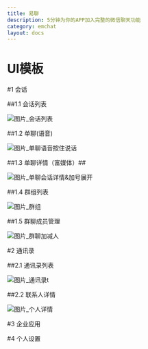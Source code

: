```yaml
---
title: 易聊
description: 5分钟为你的APP加入完整的微信聊天功能
category: emchat
layout: docs
---
```


# UI模板

#1 会话


##1.1 会话列表


![图片_会话列表](./chatlist.png)

##1.2 单聊(语音)

![图片_单聊语音按住说话](./chattalk.png)


##1.3 单聊详情（富媒体）##


![图片_单聊会话详情&加号展开](./chatdetail.png)


##1.4 群组列表


![图片_群组](./groupchat.png)

##1.5 群聊成员管理


![图片_群聊加减人](./groupdetails.png)



#2 通讯录

##2.1 通讯录列表


![图片_通讯录t](./addresslist.png)


##2.2 联系人详情



![图片_个人详情](./persondetail.png)



#3 企业应用



#4 个人设置